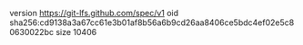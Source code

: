 version https://git-lfs.github.com/spec/v1
oid sha256:cd9138a3a67cc61e3b01af8b56a6b9cd26aa8406ce5bdc4ef02e5c80630022bc
size 10406
